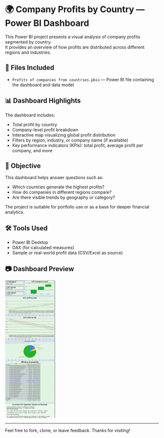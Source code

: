 # 🌍 Company Profits by Country — Power BI Dashboard

This Power BI project presents a visual analysis of company profits segmented by country.  
It provides an overview of how profits are distributed across different regions and industries.

## 📁 Files Included

- `Profits of companies from countries.pbix` — Power BI file containing the dashboard and data model

## 📊 Dashboard Highlights

The dashboard includes:

- Total profit by country
- Company-level profit breakdown
- Interactive map visualizing global profit distribution
- Filters by region, industry, or company name (if available)
- Key performance indicators (KPIs): total profit, average profit per company, and more

## 🎯 Objective

This dashboard helps answer questions such as:

- Which countries generate the highest profits?
- How do companies in different regions compare?
- Are there visible trends by geography or category?

The project is suitable for portfolio use or as a base for deeper financial analytics.

## 🛠️ Tools Used

- Power BI Desktop
- DAX (for calculated measures)
- Sample or real-world profit data (CSV/Excel as source)

## 📷 Dashboard Preview

![Dashboard Preview](dashboard.png)

---

Feel free to fork, clone, or leave feedback. Thanks for visiting!
